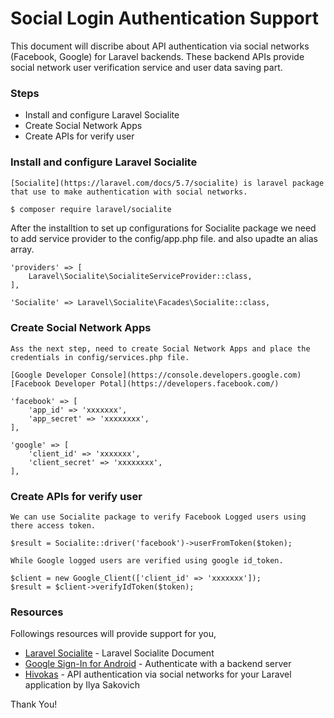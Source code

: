    # Social Login Authentication Support

This document will discribe about API authentication via social networks (Facebook, Google) for Laravel backends. These backend APIs provide social network user verification service and user data saving part. 

### Steps
* Install and configure Laravel Socialite
* Create Social Network Apps
* Create APIs for verify user

### Install and configure Laravel Socialite

    [Socialite](https://laravel.com/docs/5.7/socialite) is laravel package that use to make authentication with social networks.  

```sh
$ composer require laravel/socialite
```

After the installtion to set up configurations for Socialite package we need to add service provider to the config/app.php file. and also upadte an alias array.

    'providers' => [
        Laravel\Socialite\SocialiteServiceProvider::class,
    ],

    'Socialite' => Laravel\Socialite\Facades\Socialite::class,

### Create Social Network Apps

    Ass the next step, need to create Social Network Apps and place the credentials in config/services.php file.

    [Google Developer Console](https://console.developers.google.com)
    [Facebook Developer Potal](https://developers.facebook.com/)

    'facebook' => [
        'app_id' => 'xxxxxxx',
        'app_secret' => 'xxxxxxxx',
    ],

    'google' => [
        'client_id' => 'xxxxxxx',
        'client_secret' => 'xxxxxxxx',
    ],

### Create APIs for verify user

    We can use Socialite package to verify Facebook Logged users using there access token. 

    $result = Socialite::driver('facebook')->userFromToken($token);

    While Google logged users are verified using google id_token.

    $client = new Google_Client(['client_id' => 'xxxxxxx']); 
    $result = $client->verifyIdToken($token);

### Resources

Followings resources will provide support for you, 

* [Laravel Socialite](https://laravel.com/docs/5.7/socialite) - Laravel Socialite Document
* [Google Sign-In for Android](https://developers.google.com/identity/sign-in/android/backend-auth) - Authenticate with a backend server
* [Hivokas](https://hivokas.com/api-authentication-via-social-networks-for-your-laravel-application) - API authentication via social networks for your Laravel application by Ilya Sakovich

Thank You!